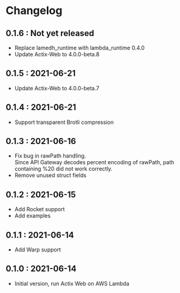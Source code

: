# Changelog

## 0.1.6 : Not yet released

* Replace lamedh\_runtime with lambda\_runtime 0.4.0
* Update Actix-Web to 4.0.0-beta.8

## 0.1.5 : 2021-06-21

* Update Actix-Web to 4.0.0-beta.7

## 0.1.4 : 2021-06-21

* Support transparent Brotli compression

## 0.1.3 : 2021-06-16

* Fix bug in rawPath handling.\
  Since API Gateway decodes percent encoding of rawPath, path containing %20 did not work correctly.
* Remove unused struct fields

## 0.1.2 : 2021-06-15

* Add Rocket support
* Add examples

## 0.1.1 : 2021-06-14

* Add Warp support

## 0.1.0 : 2021-06-14

* Initial version, run Actix Web on AWS Lambda

